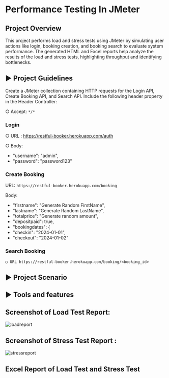 # Performance Testing In JMeter
## Project Overview
This project performs load and stress tests using JMeter by simulating user actions like login, booking creation, and booking search to evaluate system performance. The generated HTML and Excel reports help analyze the results of the load and stress tests, highlighting throughput and identifying bottlenecks.

## ▶ Project Guidelines
Create a JMeter collection containing HTTP requests for the Login API, Create Booking API, and Search API. Include the following header property in the Header Controller:

○ Accept: `*/*`

### Login

○ URL : https://restful-booker.herokuapp.com/auth

○ Body:

  - "username": "admin",
  - "password": "password123"



### Create Booking

URL: `https://restful-booker.herokuapp.com/booking`

Body:

 - "firstname": "Generate Random FirstName",
 - "lastname": "Generate Random LastName",
 - "totalprice": "Generate random amount",
 - "depositpaid": true,
 - "bookingdates": {
  -  "checkin": "2024-01-01",
  -  "checkout": "2024-01-02"

 
 ### Search Booking
    ○ URL https://restful-booker.herokuapp.com/booking/<booking_id>
## ▶ Project Scenario

## ▶ Tools and features

## Screenshot of Load Test Report:
![loadreport](https://github.com/user-attachments/assets/7f8a12f8-5db8-41d2-920f-c213252d4e16)

## Screenshot of Stress Test Report :
![stressreport](https://github.com/user-attachments/assets/55069abe-1280-4ace-9b18-86893a509038)

## Excel Report of Load Test and Stress Test

